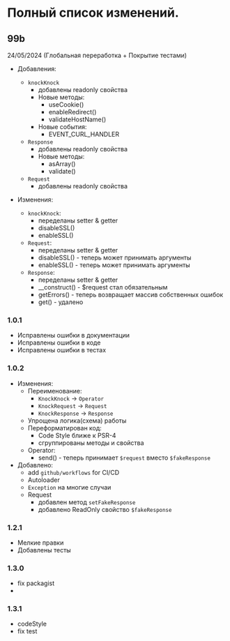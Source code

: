 
# Полный список изменений.

## 99b
24/05/2024 (Глобальная переработка + Покрытие тестами)
- Добавления:
  - `knockKnock`
    - добавлены readonly свойства
    - Новые методы:
      - useCookie()
      - enableRedirect()
      - validateHostName()
    - Новые события:
      - EVENT_CURL_HANDLER
  - `Response`
    - добавлены readonly свойства
    - Новые методы:
      - asArray()
      - validate()
  - `Request`
    - добавлены readonly свойства

- Изменения:
  - `knockKnock`:
    - переделаны setter & getter
    - disableSSL()
    - enableSSL()
  - `Request`:
    - переделаны setter & getter
    - disableSSL() - теперь может принимать аргументы
    - enableSSL() - теперь может принимать аргументы
  - `Response`:
    - переделаны setter & getter
    - __construct() - $request стал обязательным
    - getErrors() - теперь возвращает массив собственных ошибок
    - get() - удалено

### 1.0.1
   - Исправлены ошибки в документации
   - Исправлены ошибки в коде
   - Исправлены ошибки в тестах

### 1.0.2
 - Изменения:
   - Переименование:
     - `KnockKnock` -> `Operator`
     - `KnockRequest` -> `Request`
     - `KnockResponse` -> `Response`
   - Упрощена логика(схема) работы
   - Переформатирован код:
     - Code Style ближе к PSR-4
     - сгруппированы методы и свойства
   - Operator:
     - send() - теперь принимает `$request` вместо `$fakeResponse`
 - Добавлено:
   - add `github/workflows` for CI/CD
   - Autoloader
   - `Exception` на многие случаи
   - Request
     - добавлен метод `setFakeResponse`
     - добавлено ReadOnly свойство `$fakeResponse`

### 1.2.1
 - Мелкие правки
 - Добавлены тесты

### 1.3.0
 - fix packagist
 - 
### 1.3.1
 - codeStyle
 - fix test

